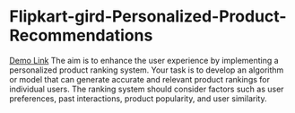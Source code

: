 # Flipkart-gird-Personalized-Product-Recommendations

[Demo Link](https://drive.google.com/file/d/18C37eMEa3AFgsNrNjWG0oVub_Dwx4rv4/view)
The aim is to enhance the user experience by implementing a personalized product ranking system. Your task is to develop an algorithm or model that can generate accurate and relevant product rankings for individual users. The ranking system should consider factors such as user preferences, past interactions, product popularity, and user similarity. 
